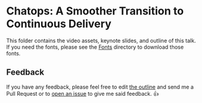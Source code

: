 # Chatops: A Smoother Transition to Continuous Delivery
This folder contains the video assets, keynote slides, and outline of this talk. If you need the fonts, please see the [Fonts](../fonts) directory to download those fonts.

## Feedback
If you have any feedback, please feel free to edit [the outline](chatops-smoother-transition-to-continuous-delivery.md) and send me a Pull Request or to [open an issue](https://github.com/brntbeer/talks/issues/new) to give me said feedback. :+1:
